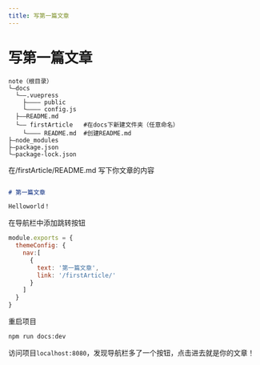 ```yaml
---
title: 写第一篇文章
---
```


# 写第一篇文章

```
note（根目录）
└—docs 
  └——.vuepress 
    ├———— public         
    └———— config.js      
  ├——README.md              
  └—— firstArticle   #在docs下新建文件夹（任意命名）
    └———— README.md  #创建README.md
├—node_modules
├—package.json
└—package-lock.json
```

在/firstArticle/README.md 写下你文章的内容
```markdown

# 第一篇文章

Helloworld！
```

在导航栏中添加跳转按钮

```javascript
module.exports = {
  themeConfig: {
    nav:[
      {
        text: '第一篇文章',
        link: '/firstArticle/'
      }
    ]
  }
}

```

重启项目
```cmd
npm run docs:dev
```

访问项目```localhost:8080```，发现导航栏多了一个按钮，点击进去就是你的文章！

